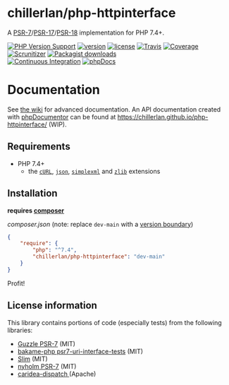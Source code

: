 # chillerlan/php-httpinterface

A [PSR-7](https://www.php-fig.org/psr/psr-7/)/[PSR-17](https://www.php-fig.org/psr/psr-17/)/[PSR-18](https://www.php-fig.org/psr/psr-18/) implementation for PHP 7.4+.

[![PHP Version Support][php-badge]][php]
[![version][packagist-badge]][packagist]
[![license][license-badge]][license]
[![Travis][travis-badge]][travis]
[![Coverage][coverage-badge]][coverage]
[![Scrunitizer][scrutinizer-badge]][scrutinizer]
[![Packagist downloads][downloads-badge]][downloads]<br/>
[![Continuous Integration][gh-action-badge]][gh-action]
[![phpDocs][gh-docs-badge]][gh-docs]

[php-badge]: https://img.shields.io/packagist/php-v/chillerlan/php-httpinterface?logo=php&color=8892BF
[php]: https://www.php.net/supported-versions.php
[packagist-badge]: https://img.shields.io/packagist/v/chillerlan/php-httpinterface.svg
[packagist]: https://packagist.org/packages/chillerlan/php-httpinterface
[license-badge]: https://img.shields.io/github/license/chillerlan/php-httpinterface.svg
[license]: https://github.com/chillerlan/php-httpinterface/blob/main/LICENSE
[travis-badge]: https://img.shields.io/travis/com/chillerlan/php-httpinterface/main.svg?logo=travis
[travis]: https://travis-ci.com/github/chillerlan/php-httpinterface
[coverage-badge]: https://img.shields.io/codecov/c/github/chillerlan/php-httpinterface.svg?logo=codecov
[coverage]: https://codecov.io/github/chillerlan/php-httpinterface
[scrutinizer-badge]: https://img.shields.io/scrutinizer/g/chillerlan/php-httpinterface.svg?logo=scrutinizer
[scrutinizer]: https://scrutinizer-ci.com/g/chillerlan/php-httpinterface
[downloads-badge]: https://img.shields.io/packagist/dt/chillerlan/php-httpinterface.svg
[downloads]: https://packagist.org/packages/chillerlan/php-httpinterface/stats
[gh-action-badge]: https://github.com/chillerlan/php-httpinterface/workflows/Continuous%20Integration/badge.svg
[gh-action]: https://github.com/chillerlan/php-httpinterface/actions
[gh-docs-badge]: https://github.com/chillerlan/php-httpinterface/workflows/Docs/badge.svg
[gh-docs]: https://github.com/chillerlan/php-httpinterface/actions?query=workflow%3ADocs

# Documentation

See [the wiki](https://github.com/chillerlan/php-httpinterface/wiki) for advanced documentation.
An API documentation created with [phpDocumentor](https://www.phpdoc.org/) can be found at https://chillerlan.github.io/php-httpinterface/ (WIP).

## Requirements
- PHP 7.4+
  - the [`cURL`](https://www.php.net/manual/book.curl.php), [`json`](https://www.php.net/manual/book.json.php), [`simplexml`](https://www.php.net/manual/book.simplexml.php) and [`zlib`](https://www.php.net/manual/book.zlib.php) extensions

## Installation
**requires [composer](https://getcomposer.org)**

*composer.json* (note: replace `dev-main` with a [version boundary](https://getcomposer.org/doc/articles/versions.md))
```json
{
	"require": {
		"php": "^7.4",
		"chillerlan/php-httpinterface": "dev-main"
	}
}
```

Profit!

## License information

This library contains portions of code (especially tests) from the following libraries:
- [Guzzle PSR-7](https://github.com/guzzle/psr7) (MIT)
- [bakame-php psr7-uri-interface-tests](https://github.com/bakame-php/psr7-uri-interface-tests) (MIT)
- [Slim](https://github.com/slimphp/Slim) (MIT) 
- [nyholm PSR-7](https://github.com/Nyholm/psr7) (MIT)  
- [caridea-dispatch ](https://github.com/libreworks/caridea-dispatch) (Apache)
